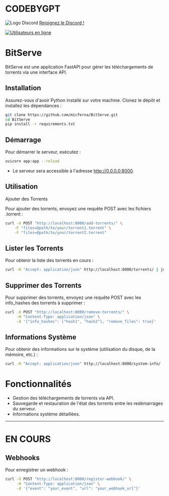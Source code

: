 # CODEBYGPT
![Logo Discord](https://zupimages.net/up/23/26/rumo.png)
[Rejoignez le Discord !](https://discord.gg/rSfTxaW)

[![Utilisateurs en ligne](https://img.shields.io/discord/347412941630341121?style=flat-square&logo=discord&colorB=7289DA)](https://discord.gg/347412941630341121)
# BitServe

BitServe est une application FastAPI pour gérer les téléchargements de torrents via une interface API.

## Installation

Assurez-vous d'avoir Python installé sur votre machine. Clonez le dépôt et installez les dépendances :

```bash
git clone https://github.com/micferna/BitServe.git
cd BitServe
pip install -r requirements.txt
```

## Démarrage

Pour démarrer le serveur, exécutez :
```bash
uvicorn app:app --reload
```
- Le serveur sera accessible à l'adresse http://0.0.0.0:8000.

## Utilisation
Ajouter des Torrents

Pour ajouter des torrents, envoyez une requête POST avec les fichiers .torrent :
```bash
curl -X POST "http://localhost:8000/add-torrents/" \
    -F "files=@path/to/your/torrent1.torrent" \
    -F "files=@path/to/your/torrent2.torrent"
```

## Lister les Torrents

Pour obtenir la liste des torrents en cours :
```bash
curl -H "Accept: application/json" http://localhost:8000/torrents/ | jq
```

## Supprimer des Torrents

Pour supprimer des torrents, envoyez une requête POST avec les info_hashes des torrents à supprimer :
```bash
curl -X POST "http://localhost:8000/remove-torrents/" \
     -H "Content-Type: application/json" \
     -d '{"info_hashes": ["hash1", "hash2"], "remove_files": true}'
```

## Informations Système

Pour obtenir des informations sur le système (utilisation du disque, de la mémoire, etc.) :
```bash
curl -H "Accept: application/json" http://localhost:8000/system-info/ | jq
```

# Fonctionnalités

 - Gestion des téléchargements de torrents via API.
 - Sauvegarde et restauration de l'état des torrents entre les redémarrages du serveur.
- Informations système détaillées.

---
# EN COURS
## Webhooks

Pour enregistrer un webhook :
```bash
curl -X POST "http://localhost:8000/register-webhook/" \
     -H "Content-Type: application/json" \
     -d '{"event": "your_event", "url": "your_webhook_url"}'
```
